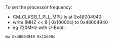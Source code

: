 To set the processor frequency:
  * CM\_CLKSEL1\_PLL\_MPU is at 0x48004940
  * write (MHZ << 8 | 0x10000c) to 0x48004940
  * eg 720MHz with U-Boot:
```
mw 0x48004940 0x12d00c
```